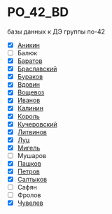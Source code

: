 # PO_42_BD
базы данных к ДЭ группы по-42


- [x] [Аникин](https://github.com/MRXTOOR/db_for_books) 
- [ ] Балюк 
- [x] [Баратов](https://github.com/g0do4/demoEx)
- [x] [Браславский](https://github.com/SayRiin/DataBase)
- [x] [Бураков](https://github.com/LeXa4er/demo_ekzamen)
- [x] [Вдовин](https://github.com/vdovin-stanislav/StoreDB-Vdovin)
- [x] [Вощевоз](https://github.com/alexandra3778/sandra)
- [x] [Иванов](https://github.com/MaxIvanych171/tenantsDB)
- [x] [Калинин](https://github.com/skyline1111111111/baseTest)
- [x] [Король](https://github.com/ViKQueen/premises_agent)
- [x] [Кучеровский](https://github.com/Cookie37r/Kucherovsky-DB)
- [x] [Литвинов](https://github.com/Zipprey12/DEMO-EX)
- [x] [Луц](https://github.com/asata-squad/hospitalLuts)
- [x] [Мигель](https://github.com/aacarmael/demoDB)
- [ ] Мушаров
- [x] [Пашков](https://github.com/floppy61/demo2023)
- [x] [Петров](https://github.com/VLoneB/DemoDB)
- [x] [Салтыков](https://github.com/RLD666/PO-42-Saltykov)
- [ ] Сафян
- [ ] Фролов
- [x] [Чувелев](https://github.com/Buldojik/-)
